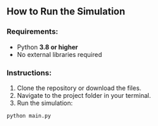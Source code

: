 ## How to Run the Simulation

### Requirements:
- Python **3.8 or higher**
- No external libraries required

### Instructions:
1. Clone the repository or download the files.
2. Navigate to the project folder in your terminal.
3. Run the simulation:

```bash
python main.py
